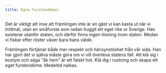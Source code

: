 ```yaml
---
title: Egna furstendömen
---
```

Det är viktigt att inse att främlingen inte är en gäst vi kan kasta ut när vi tröttnat, utan en småfurste som redan huggit ett eget rike ur Sverige. Han existerar utanför staten, och därför finns ingen lösning inom staten. Medan vi fiskar efter röster växer bara hans välde.

Främlingen förtjänar både mer respekt och hänsynslöshet från vår sida. Han har gjort det vi själva måste göra om vi vill överleva statens fall. Att klä sig i kostym och säga "åk hem" är ett falskt hot. Klä dig i rustning och skapa ett eget furstendöme. Medeltid nalkas.

